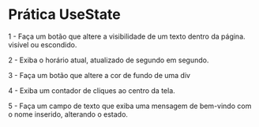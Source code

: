 # Prática UseState

1 - Faça um botão que altere a visibilidade de um texto dentro da página. visível ou escondido.

2 - Exiba o horário atual, atualizado de segundo em segundo.

3 - Faça um botão que altere a cor de fundo de uma div 

4 - Exiba um contador de cliques ao centro da tela.

5 - Faça um campo de texto que exiba uma mensagem de bem-vindo com o nome inserido, alterando o estado.
